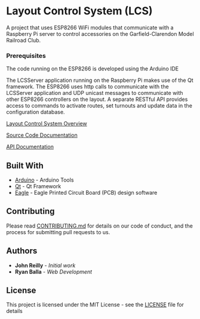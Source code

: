 # Layout Control System (LCS)

A project that uses ESP8266 WiFi modules that communicate with a Raspberry Pi server to control accessories on the Garfield-Clarendon Model Railroad Club.

### Prerequisites

The code running on the ESP8266 is developed using the Arduino IDE

The LCSServer application running on the Raspberry Pi makes use of the Qt framework.  The ESP8266 uses http calls to communicate with the LCSServer application  and UDP unicast messages to communicate with other ESP8266 controllers on the layout.  A separate RESTful API provides access to commands to activate routes, set turnouts and update data in the configuration database.

[Layout Control System Overview](https://github.com/garfieldclarendon/garfieldclarendon.github.io/blob/master/html/Documents/LCSOverview.pdf)

[Source Code Documentation](https://garfieldclarendon.github.io/html/index.html)

[API Documentation](https://garfieldclarendon.github.io/apidoc/index.html)


## Built With

* [Arduino](https://www.arduino.cc/en/Main/Software) - Arduino Tools
* [Qt](https://www.qt.io/) - Qt Framework
* [Eagle](https://www.autodesk.com/products/eagle/overview) - Eagle Printed Circuit Board (PCB) design software

## Contributing

Please read [CONTRIBUTING.md](https://gist.github.com/PurpleBooth/b24679402957c63ec426) for details on our code of conduct, and the process for submitting pull requests to us.

## Authors

* **John Reilly** - *Initial work*
* **Ryan Balla** - *Web Development*

## License

This project is licensed under the MIT License - see the [LICENSE](LICENSE) file for details

